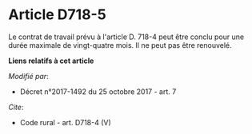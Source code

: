 # Article D718-5

Le contrat de travail prévu à l'article D. 718-4 peut être conclu pour une durée maximale de vingt-quatre mois. Il ne peut
pas être renouvelé.

**Liens relatifs à cet article**

_Modifié par_:

  - Décret n°2017-1492 du 25 octobre 2017 - art. 7

_Cite_:

  - Code rural - art. D718-4 (V)
